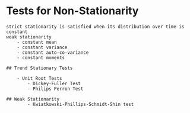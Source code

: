 # Tests for Non-Stationarity 
    strict stationarity is satisfied when its distribution over time is constant
    weak stationarity
        - constant mean  
        - constant variance 
        - constant auto-co-variance 
        - constant moments  
        
    ## Trend Stationary Tests

        - Unit Root Tests
            - Dickey-Fuller Test
            - Philips Perron Test
    
    ## Weak Stationarity
            - Kwiatkowski-Phillips-Schmidt-Shin test
